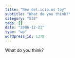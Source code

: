 ```yaml
---
title: "New del.icio.us toy"
subtitle: "What do you think?"
category: "538"
tags: []
date: "2006-12-21"
type: "wp"
wordpress_id: 1378
---
```

What do you think?
